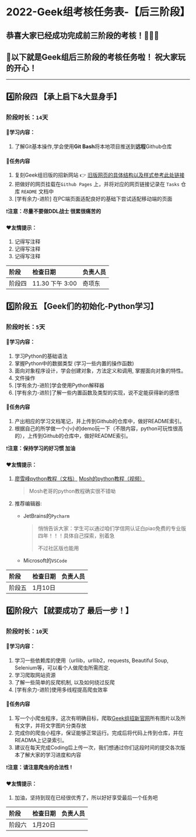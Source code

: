 # 2022-Geek组考核任务表-【后三阶段】  
## 恭喜大家已经成功完成前三阶段的考核！🎉🎉🎉  
## 🎈以下就是Geek组后三阶段的考核任务啦！ 祝大家玩的开心！     
****
## 4️⃣阶段四   【承上启下&大显身手】

### 阶段时长：`14`天


#### 🛒学习内容：

1. 了解Git基本操作,学会使用**Git Bash**将本地项目推送到**远程**Github仓库

#### 📑任务内容

1. 复刻Geek组旧版的招新网站  👉 [旧版网页的具体结构以及样式参考此处链接]()
2. 把做好的网页挂载在`Github Pages` 上，并将对应的网页链接记录在 `Tasks` 仓库 `README` 文档中
3. [学有余力-进阶] 在PC端页面适配良好的基础下尝试适配移动端的页面



❗**注意：尽量不要做DDL战士 很累很痛苦的**

#### ❤友情提示：

1. 记得写注释
2. 记得写注释
3. 记得写注释





| 阶段   | 检查日期        | 负责人员 |
| :----- | :-------------- | :------- |
| 阶段四 | 11.30 下午 3:00 | 奇项东   |





## 5️⃣阶段五   【Geek们的初始化-**Python学习**】

### 阶段时长：`5`天

#### 🛒学习内容：

1. 学习Python的基础语法
2. 掌握Python中的数据类型 (学习一些内置的操作函数)
3. ⾯向对象程序设计，学会创建对象，方法定义和调⽤, 掌握面向对象的特性。
4. ⽂件操作
5. [学有余力-进阶]学会使用Python解释器
6. [学有余力-进阶]了解一些内置函数及类型的实现，说不定能获得新的感悟

#### 📑任务内容

1. 产出相应的学习文档笔记，并上传到Github的仓库中，做好README索引。
2. 根据自己的所学做一个小小的demo玩一下（不限内容，python可玩性很高的），上传到Github的仓库中，做好README索引。



❗**注意：保持学习的好习惯 加油**

#### ❤友情提示：

1. [廖雪峰python教程（文档）](https://www.liaoxuefeng.com/wiki/1016959663602400)
   [Mosh的python教程（视频）](https://www.bilibili.com/video/av35936877/?p=1)

   > Mosh老哥的python教程确实很不错呦

2. 推荐编辑器:

   + JetBrains的`Pycharm`

     > 悄悄告诉大家：学生可以通过咱们学信网认证白piao免费的专业版四年！！！具体自己探索，别着急
     >
     > 不过社区版也能用

   + Microsoft的`VSCode`





| 阶段   | 检查日期 | 负责人员 |
| :----- | :------- | :------- |
| 阶段五 | 1月10日  |          |





## 6️⃣阶段六   【就要成功了 最后一步！】

### 阶段时长：`10`天

#### 🛒学习内容：

1. 学习一些依赖库的使⽤（urllib，urllib2，requests, Beautiful Soup, Selenium等，可以看个⼈做爬⾍所需⽽定.
2. 学习爬取网站资源
3. 了解一些简单的反爬机制, 以及如何绕过反爬
4. [学有余力-进阶]使用多线程提高爬虫效率

#### 📑任务内容

1. 写⼀个⼩爬⾍程序，这次有明确目标，爬取[Geek组招新官网](https://itawenya.cn)所有图片以及所有文字，并将文字图片分类存放
2. 完成你的爬虫小程序，保证能够正常运行。完成后将代码上传到仓库，并在READMA上记录索引。
3. 建议在每天完成Coding后上传一次，我们想通过你们这段时间的提交各次版本了解大家的学习进度和内容



❗**注意：请注意爬虫的合法性 !**

#### ❤友情提示：

1. 加油，坚持到现在已经很优秀了，所以好好享受最后一个任务吧





| 阶段   | 检查日期 | 负责人员 |
| :----- | :------- | :------- |
| 阶段六 | 1月20日  |          |
